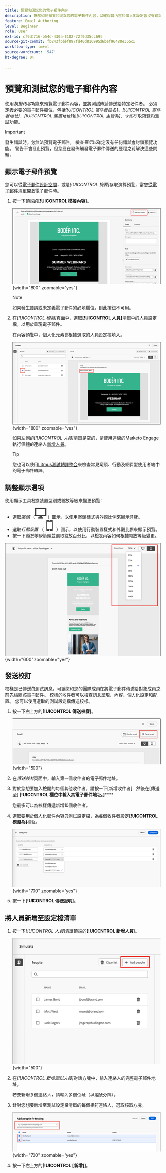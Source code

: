 ```yaml
---
title: 預覽和測試您的電子郵件內容
description: 瞭解如何預覽和測試您的電子郵件內容，以確保其內容和個人化設定皆沒有錯誤。
feature: Email Authoring
level: Beginner
role: User
exl-id: cf9d7716-b54d-430a-8102-72f9d35cc694
source-git-commit: fb243fbbbf897fd40d816995d6bef96480e355c1
workflow-type: tm+mt
source-wordcount: '547'
ht-degree: 0%

---
```


# 預覽和測試您的電子郵件內容

使用&#x200B;_模擬內容_&#x200B;功能來預覽電子郵件內容，並將測試傳遞傳送給特定收件者。 必須定義必要的電子郵件欄位，包括&#x200B;_[!UICONTROL 寄件者姓名]_、_[!UICONTROL 寄件者地址]_、_[!UICONTROL 回覆地址]_&#x200B;和&#x200B;_[!UICONTROL 主旨列]_，才能存取預覽和測試功能。

>[!IMPORTANT]
>
>發生錯誤時，您無法預覽電子郵件。 檢查&#x200B;_警示_&#x200B;以確定沒有任何錯誤會封鎖預覽功能。 警告不會阻止預覽，但您應在發佈觸發電子郵件傳送的歷程之前解決這些問題。

## 顯示電子郵件預覽

您可以從[電子郵件設計空間](./email-authoring.md)，或是&#x200B;_[!UICONTROL 摘要]_&#x200B;存取演算預覽，當您[從電子郵件清單](./emails-list.md#edit-emails)開啟電子郵件時。

1. 按一下頂端的&#x200B;**[!UICONTROL 模擬內容]**。

   ![按一下模擬內容](assets/email-simulate-content.png){width="800" zoomable="yes"}

   >[!NOTE]
   >
   >如果發生錯誤或未定義電子郵件的必填欄位，則此按鈕不可用。

1. 在&#x200B;_[!UICONTROL 模擬]_&#x200B;頁面中，選取&#x200B;**[!UICONTROL 人員]**&#x200B;清單中的人員設定檔，以用於呈現電子郵件。

   在內容預覽中，個人化元素會根據選取的人員設定檔填入。

   ![選取個人設定檔以呈現模擬](./assets/email-simulate-content-preview.png){width="800" zoomable="yes"}

   如果左側的&#x200B;_[!UICONTROL 人員]_&#x200B;清單是空的，請使用連線的Marketo Engage執行個體的連絡人[新增人員](#add-people-to-the-profiles-list)。

   >[!TIP]
   >
   >您也可以使用[Litmus測試轉譯整合](./email-test-rendering.md)來檢查常見案頭、行動及網頁型使用者端中的電子郵件轉譯。

## 調整顯示選項

使用顯示工具根據裝置型別或縮放等級來變更預覽：

* 選取&#x200B;_案頭_ （![案頭顯示圖示](../../assets/do-not-localize/icon-device-desktop.svg) ）圖示，以使用案頭樣式與外觀比例來顯示預覽。
* 選取&#x200B;_行動裝置_ （![行動顯示圖示](../../assets/do-not-localize/icon-device-mobile.svg) ）圖示，以使用行動裝置樣式和外觀比例來顯示預覽。
* 按一下&#x200B;_縮放等級_&#x200B;箭頭並選取縮放百分比，以檢視內容如何根據縮放等級變更。

![調整預覽顯示](assets/email-simulate-content-preview-display-options.png){width="600" zoomable="yes"}

## 發送校訂

校樣是已傳送的測試訊息，可讓您和您的團隊成員在將電子郵件傳送給對象成員之前先檢閱該電子郵件。 校樣的收件者可以檢查訊息呈現、內容、個人化設定和配置。 您可以使用選取的測試設定檔傳送校樣。

1. 按一下右上方的&#x200B;**[!UICONTROL 傳送校樣]**。

   ![按一下[傳送校樣]](assets/email-simulate-content-preview-send-proof.png){width="500"}

1. 在&#x200B;_傳送校樣_&#x200B;頁面中，輸入第一個收件者的電子郵件地址。

1. 對於您想要加入檢閱的每個其他收件者，請按一下[新增收件者]，然後在[傳送至] **[!UICONTROL 欄位中輸入其電子郵件地址。]******

   您最多可以為校樣傳遞新增10個收件者。

1. 選取要用於個人化郵件內容的測試設定檔，為每個收件者設定&#x200B;**[!UICONTROL 模擬為]**&#x200B;欄位。

   ![新增收件者並設定測試設定檔](assets/email-simulate-content-preview-send-proof-recipients.png){width="700" zoomable="yes"}

1. 按一下&#x200B;**[!UICONTROL 傳送證明]**。

## 將人員新增至設定檔清單

1. 按一下&#x200B;_[!UICONTROL 人員]_&#x200B;清單頂端的&#x200B;**[!UICONTROL 新增人員]**。

   ![調整預覽顯示](assets/email-simulate-content-add-people.png){width="500"}

1. 在&#x200B;_[!UICONTROL 新增測試人員]_&#x200B;對話方塊中，輸入連絡人的完整電子郵件地址。

   若要新增多個連絡人，請輸入多個位址（以逗號分隔）。

1. 針對您想要新增至測試設定檔清單的每個相符連絡人，選取核取方塊。

   ![調整預覽顯示](assets/email-simulate-content-add-people-addresses.png){width="700" zoomable="yes"}

1. 按一下右上方的&#x200B;**[!UICONTROL [新增]]**。
